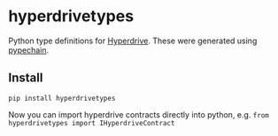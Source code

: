 # hyperdrivetypes

Python type definitions for [Hyperdrive](https://docs-delv.gitbook.io/hyperdrive).
These were generated using [pypechain](https://github.com/delvtech/pypechain).

## Install

```
pip install hyperdrivetypes
```

Now you can import hyperdrive contracts directly into python, e.g. `from hyperdrivetypes import IHyperdriveContract`